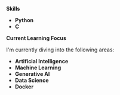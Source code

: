**Skills**

- **Python**
- **C**

**Current Learning Focus**

I'm currently diving into the following areas:
- **Artificial Intelligence**
- **Machine Learning**
- **Generative AI**
- **Data Science**
- **Docker**
